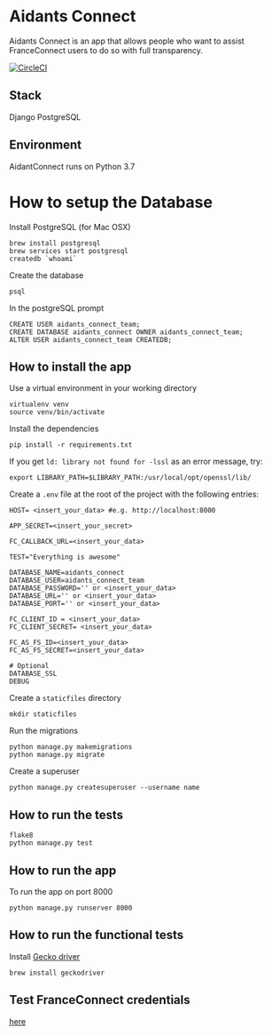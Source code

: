# Aidants Connect

Aidants Connect is an app that allows people who want to assist FranceConnect users to do so with full transparency.

[![CircleCI](https://circleci.com/gh/betagouv/Aidants_Connect/tree/master.svg?style=svg)](https://circleci.com/gh/betagouv/Aidants_Connect/tree/master)

## Stack
Django
PostgreSQL

## Environment
AidantConnect runs on Python 3.7

# How to setup the Database

Install PostgreSQL (for Mac OSX)
```
brew install postgresql
brew services start postgresql
createdb `whoami`
```

Create the database
```
psql
```
In the postgreSQL prompt
``` 
CREATE USER aidants_connect_team;
CREATE DATABASE aidants_connect OWNER aidants_connect_team;
ALTER USER aidants_connect_team CREATEDB;
```

## How to install the app

Use a virtual environment in your working directory

```
virtualenv venv
source venv/bin/activate
```

Install the dependencies

```
pip install -r requirements.txt
```

If you get `ld: library not found for -lssl` as an error message, try:
```
export LIBRARY_PATH=$LIBRARY_PATH:/usr/local/opt/openssl/lib/
```

Create a `.env` file at the root of the project with the following entries:
```
HOST= <insert_your_data> #e.g. http://localhost:8000

APP_SECRET=<insert_your_secret>

FC_CALLBACK_URL=<insert_your_data>

TEST="Everything is awesome"

DATABASE_NAME=aidants_connect
DATABASE_USER=aidants_connect_team
DATABASE_PASSWORD='' or <insert_your_data>
DATABASE_URL='' or <insert_your_data>
DATABASE_PORT='' or <insert_your_data>

FC_CLIENT_ID = <insert_your_data>
FC_CLIENT_SECRET= <insert_your_data>

FC_AS_FS_ID=<insert_your_data>
FC_AS_FS_SECRET=<insert_your_data>

# Optional
DATABASE_SSL
DEBUG
```

Create a `staticfiles` directory
```
mkdir staticfiles
```

Run the migrations
```
python manage.py makemigrations
python manage.py migrate
```

Create a superuser
```
python manage.py createsuperuser --username name 
```

## How to run the tests

```
flake8
python manage.py test
```
## How to run the app

To run the app on port 8000
```
python manage.py runserver 8000
```

## How to run the functional tests
Install [Gecko driver](https://github.com/mozilla/geckodriver/releases)

```
brew install geckodriver
```

## Test FranceConnect credentials
[here](https://github.com/france-connect/identity-provider-example/blob/master/database.csv)
